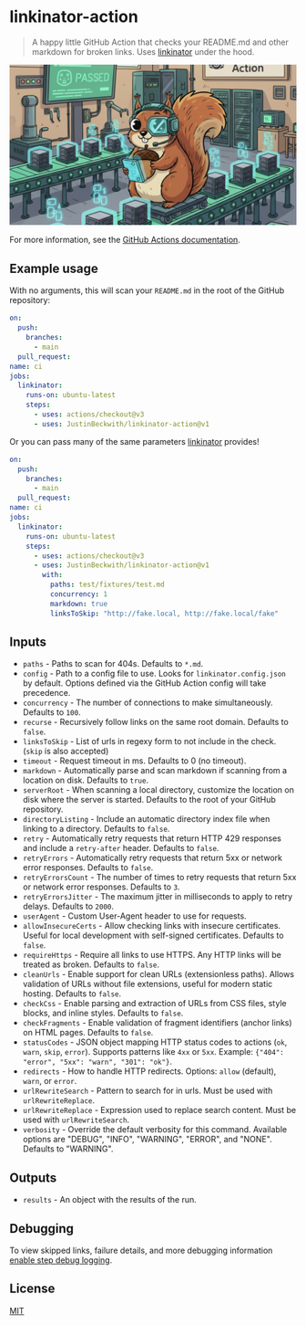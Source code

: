 # linkinator-action

> A happy little GitHub Action that checks your README.md and other markdown for broken links.  Uses [linkinator](https://github.com/JustinBeckwith/linkinator) under the hood.

![linkinator-action](https://raw.githubusercontent.com/JustinBeckwith/linkinator-action/main/site/linkinator-action.webp)

<!-- TEST: Intentional bad fragment link to test error messaging -->
For more information, see the [GitHub Actions documentation](https://docs.github.com/en/actions#this-anchor-does-not-exist).

## Example usage

With no arguments, this will scan your `README.md` in the root of the GitHub repository:

```yaml
on:
  push:
    branches:
      - main
  pull_request:
name: ci
jobs:
  linkinator:
    runs-on: ubuntu-latest
    steps:
      - uses: actions/checkout@v3
      - uses: JustinBeckwith/linkinator-action@v1
```

Or you can pass many of the same parameters [linkinator](https://github.com/JustinBeckwith/linkinator) provides!

```yaml
on:
  push:
    branches:
      - main
  pull_request:
name: ci
jobs:
  linkinator:
    runs-on: ubuntu-latest
    steps:
      - uses: actions/checkout@v3
      - uses: JustinBeckwith/linkinator-action@v1
        with:
          paths: test/fixtures/test.md
          concurrency: 1
          markdown: true
          linksToSkip: "http://fake.local, http://fake.local/fake"
```

## Inputs

- `paths` - Paths to scan for 404s. Defaults to `*.md`.
- `config` - Path to a config file to use. Looks for `linkinator.config.json` by default. Options defined via the GitHub Action config will take precedence.
- `concurrency` - The number of connections to make simultaneously. Defaults to `100`.
- `recurse` - Recursively follow links on the same root domain.  Defaults to `false`.
- `linksToSkip` - List of urls in regexy form to not include in the check. (`skip` is also accepted)
- `timeout` - Request timeout in ms.  Defaults to 0 (no timeout).
- `markdown` - Automatically parse and scan markdown if scanning from a location on disk. Defaults to `true`.
- `serverRoot` - When scanning a local directory, customize the location on disk where the server is started.  Defaults to the root of your GitHub repository.
- `directoryListing` - Include an automatic directory index file when linking to a directory. Defaults to `false`.
- `retry` - Automatically retry requests that return HTTP 429 responses and include a `retry-after` header. Defaults to `false`.
- `retryErrors` - Automatically retry requests that return 5xx or network error responses. Defaults to `false`.
- `retryErrorsCount` - The number of times to retry requests that return 5xx or network error responses. Defaults to `3`.
- `retryErrorsJitter` - The maximum jitter in milliseconds to apply to retry delays. Defaults to `2000`.
- `userAgent` - Custom User-Agent header to use for requests.
- `allowInsecureCerts` - Allow checking links with insecure certificates. Useful for local development with self-signed certificates. Defaults to `false`.
- `requireHttps` - Require all links to use HTTPS. Any HTTP links will be treated as broken. Defaults to `false`.
- `cleanUrls` - Enable support for clean URLs (extensionless paths). Allows validation of URLs without file extensions, useful for modern static hosting. Defaults to `false`.
- `checkCss` - Enable parsing and extraction of URLs from CSS files, style blocks, and inline styles. Defaults to `false`.
- `checkFragments` - Enable validation of fragment identifiers (anchor links) on HTML pages. Defaults to `false`.
- `statusCodes` - JSON object mapping HTTP status codes to actions (`ok`, `warn`, `skip`, `error`). Supports patterns like `4xx` or `5xx`. Example: `{"404": "error", "5xx": "warn", "301": "ok"}`.
- `redirects` - How to handle HTTP redirects. Options: `allow` (default), `warn`, or `error`.
- `urlRewriteSearch` - Pattern to search for in urls.  Must be used with `urlRewriteReplace`.
- `urlRewriteReplace` - Expression used to replace search content.  Must be used with `urlRewriteSearch`.
- `verbosity` - Override the default verbosity for this command. Available options are "DEBUG", "INFO", "WARNING", "ERROR", and "NONE".  Defaults to "WARNING".

## Outputs

- `results` - An object with the results of the run.

## Debugging

To view skipped links, failure details, and more debugging information [enable step debug logging](https://docs.github.com/en/free-pro-team@latest/actions/managing-workflow-runs/enabling-debug-logging#enabling-step-debug-logging).

## License

[MIT](LICENSE)
